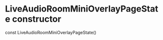 


# LiveAudioRoomMiniOverlayPageState constructor






const
LiveAudioRoomMiniOverlayPageState()












